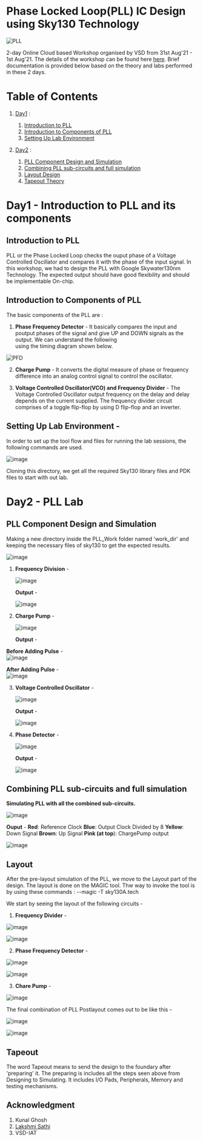 # Phase Locked Loop(PLL) IC Design using Sky130 Technology

  ![PLL](https://user-images.githubusercontent.com/88245627/127762911-f0dce654-0948-4562-8e17-5ff6756ee7bc.png)

2-day Online Cloud based Workshop organised by VSD from 31st Aug'21 - 1st Aug'21. The details of the workshop can be found here [here](https://www.vlsisystemdesign.com/pll-design-using-sky130/). Brief documentation is provided below based on the theory and labs performed in these 2 days.

# Table of Contents
  1. [Day1](#Day1) : 
      1. [Introduction to PLL](#Introduction-to-PLL) 
      2. [Introduction to Components of PLL](#Introduction-to-Components-of-PLL)
      3. [Setting Up Lab Environment](#Setting-Up-Lab-Environment)
     
  2. [Day2](#Day2) :
      1. [PLL Component Design and Simulation](#PLL-Component-Design-and-Simulation)
      2. [Combining PLL sub-circuits and full simulation](#Combining-PLL-sub-circuits-and-full-simulation)
      3. [Layout Design](#Layout-Design)
      4. [Tapeout Theory](#Tapeout-Theory)

# Day1 - Introduction to PLL and its components

  ## Introduction to PLL 
  PLL or the Phase Locked Loop checks the ouput phase of a Voltage Controlled Oscillator and compares it with the phase of the input signal. In this workshop, we had to design the   PLL with Google Skywater130nm Technology. The expected output should have good flexibility and should be implementable On-chip.
  
  ## Introduction to Components of PLL 
  The basic components of the PLL are :
  
   1. **Phase Frequency Detector** - It basically compares the input and poutput phases of the signal and give UP and DOWN signals as the output. We can understand the following    
       using the timing diagram shown below.
       
   ![PFD](https://user-images.githubusercontent.com/88245627/127773983-c83f3529-64e8-4e8e-bff7-7b53572b1d35.JPG)
   
   2. **Charge Pump** - It converts the digital measure of phase or frequency difference into an analog control signal to control the oscillator.

   3. **Voltage Controlled Oscillator(VCO) and Frequency Divider** - The Voltage Controlled Oscillator output frequency on the delay and delay depends on the current supplied. The frequency divider circuit comprises of a toggle flip-flop by using D flip-flop and an inverter.

  ## Setting Up Lab Environment -
   In order to set up the tool flow and files for running the lab sessions, the following commands are used. 
      
   ![image](https://user-images.githubusercontent.com/88245627/127774221-16eb44f1-a29c-430b-86ab-75ebeb7a78fc.png)
   
   Cloning this directory, we get all the required Sky130 library files and PDK files to start with out lab.
  
  # Day2 - PLL Lab   
   
   ## PLL Component Design and Simulation
   
   Making a new directory inside the PLL_Work folder named 'work_dir' and keeping the necessary files of sky130 to get the expected results.
  
  ![image](https://user-images.githubusercontent.com/88245627/127774544-0e0b7381-4859-43ea-87f7-3cb3b749a120.png)

  1. **Frequency Division** -
      
      ![image](https://user-images.githubusercontent.com/88245627/127881560-2050d7b1-65a3-4961-8302-3fb76f44fa0d.png)
      
     **Output** - 
     
      ![image](https://user-images.githubusercontent.com/88245627/127774673-52487d2f-3ec4-4495-b20f-3e438a57662d.png)
      
   2. **Charge Pump** - 
      
      ![image](https://user-images.githubusercontent.com/88245627/127882766-221587fd-3284-4f1d-ac67-ef214845c8f9.png)
   
      **Output** - 
   
   **Before Adding Pulse** -           
   ![image](https://user-images.githubusercontent.com/88245627/127774776-e6a00743-72f6-42de-bf25-2276189442af.png)
   
   **After Adding Pulse** -      
   ![image](https://user-images.githubusercontent.com/88245627/127774805-9f4a64d6-a48c-437b-a481-a68ad872503e.png)
   
   3. **Voltage Controlled Oscillator** -

      ![image](https://user-images.githubusercontent.com/88245627/127774998-d7b1d119-ffe9-4690-90a9-2fb789559793.png)
      
      **Output** - 
      
      ![image](https://user-images.githubusercontent.com/88245627/127775019-202d34b9-cfa9-4f18-abd8-0b2689eb982b.png)
      
   4. **Phase Detector** - 

      ![image](https://user-images.githubusercontent.com/88245627/127882908-40fc1d4d-7372-423b-86a6-e3c4b1c5f1e0.png)
      
      **Output** - 
      
      ![image](https://user-images.githubusercontent.com/88245627/127775144-6f2da6bb-2901-4d67-9d90-34399e2b2b62.png)
      
   ## Combining PLL sub-circuits and full simulation
  
   **Simulating PLL with all the combined sub-circuits.**
  
   ![image](https://user-images.githubusercontent.com/88245627/127883536-6e505f70-3f51-43b3-bf3b-b5d306327f15.png)
   
   **Ouput** - 
  **Red**: Reference Clock
  **Blue**: Output Clock Divided by 8
  **Yellow**: Down Signal
  **Brown**: Up Signal
  **Pink (at top**): ChargePump output
   
   ![image](https://user-images.githubusercontent.com/88245627/127775225-8abcaece-4949-4502-bdc6-560fc270db00.png)
   
   ## Layout
   
   After the pre-layout simulation of the PLL, we move to the Layout part of the design. The layout is done on the MAGIC tool. Thw way to invoke the tool is by using these commands :
   --magic -T sky130A.tech 
   
   We start by seeing the layout of the following circuits -
   
   1. **Frequency Divider** -
   
   ![image](https://user-images.githubusercontent.com/88245627/127888796-10519679-cedc-458d-99cc-02872ed3bad6.png)
   
   ![image](https://user-images.githubusercontent.com/88245627/127889185-b4c3583e-34d7-4f5c-adb3-8526504d1e46.png)

  2. **Phase Frequency Detector** -

  ![image](https://user-images.githubusercontent.com/88245627/127889451-295087a3-2c53-445e-9e69-8833ae6267e7.png)

  ![image](https://user-images.githubusercontent.com/88245627/127889470-614b7d08-28d8-40ad-b3dc-fc41875bd9f6.png)

  3. **Chare Pump** -

  ![image](https://user-images.githubusercontent.com/88245627/127889539-ee59b869-b05b-4741-b128-6029187a7796.png)

  The final combination of PLL Postlayout comes out to be like this - 
  
  ![image](https://user-images.githubusercontent.com/88245627/127890963-44dd53a0-53d8-404f-a997-c5e9cb109bd6.png)
  
  ![image](https://user-images.githubusercontent.com/88245627/127891008-3ea8635f-5257-4adc-b734-63bd12e3f527.png)

  ## Tapeout
  
  The word Tapeout means to send the design to the foundary after 'preparing' it. The preparing is includes all the steps seen above from Designing to Simulating. It includes     I/O Pads, Peripherals, Memory and testing mechanisms.     
      
      
   ## Acknowledgment
   
   1. Kunal Ghosh
   2. [Lakshmi Sathi](https://github.com/lakshmi-sathi/avsdpll_1v8)
   3. VSD-IAT
  

  
  
  


